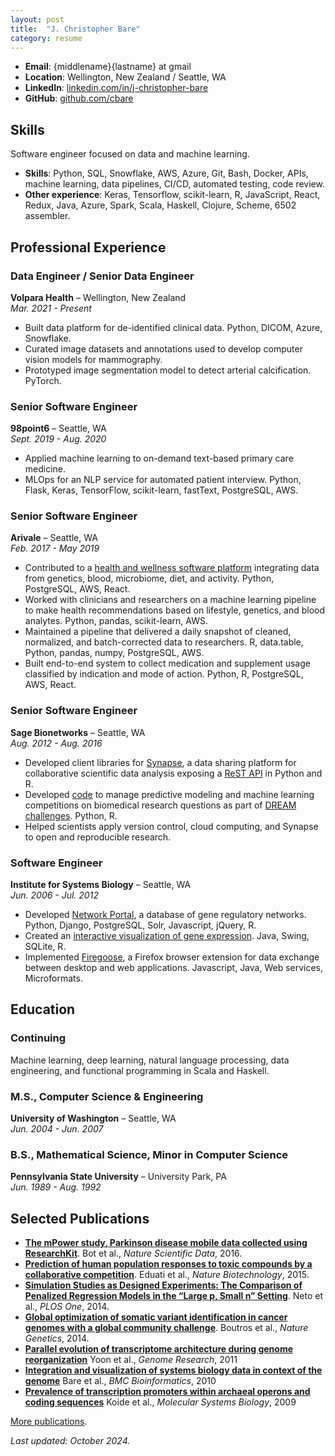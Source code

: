 ```yaml
---
layout: post
title:  "J. Christopher Bare"
category: resume
---
```


- **Email**: {middlename}{lastname} at gmail
- **Location**: Wellington, New Zealand / Seattle, WA
- **LinkedIn**: [linkedin.com/in/j-christopher-bare](https://linkedin.com/in/j-christopher-bare)  
- **GitHub**: [github.com/cbare](https://github.com/cbare)


## Skills

Software engineer focused on data and machine learning.

- **Skills**: Python, SQL, Snowflake, AWS, Azure, Git, Bash, Docker, APIs, machine learning, data pipelines, CI/CD, automated testing, code review.
- **Other experience**: Keras, Tensorflow, scikit-learn, R, JavaScript, React, Redux, Java, Azure, Spark, Scala, Haskell, Clojure, Scheme, 6502 assembler.


## Professional Experience

### Data Engineer / Senior Data Engineer  
**Volpara Health** – Wellington, New Zealand  
*Mar. 2021 - Present*

- Built data platform for de-identified clinical data. Python, DICOM, Azure, Snowflake.
- Curated image datasets and annotations used to develop computer vision models for mammography.
- Prototyped image segmentation model to detect arterial calcification. PyTorch.

### Senior Software Engineer  
**98point6** – Seattle, WA  
*Sept. 2019 - Aug. 2020*

- Applied machine learning to on-demand text-based primary care medicine.
- MLOps for an NLP service for automated patient interview. Python, Flask, Keras, TensorFlow, scikit-learn, fastText, PostgreSQL, AWS.

### Senior Software Engineer  
**Arivale** – Seattle, WA  
*Feb. 2017 - May 2019*

- Contributed to a [health and wellness software platform](https://www.ncbi.nlm.nih.gov/pmc/articles/PMC5568837/) integrating data from genetics, blood, microbiome, diet, and activity. Python, PostgreSQL, AWS, React.
- Worked with clinicians and researchers on a machine learning pipeline to make health recommendations based on lifestyle, genetics, and blood analytes. Python, pandas, scikit-learn, AWS.
- Maintained a pipeline that delivered a daily snapshot of cleaned, normalized, and batch-corrected data to researchers. R, data.table, Python, pandas, numpy, PostgreSQL, AWS.
- Built end-to-end system to collect medication and supplement usage classified by indication and mode of action. Python, R, PostgreSQL, AWS, React.

### Senior Software Engineer  
**Sage Bionetworks** – Seattle, WA  
*Aug. 2012 - Aug. 2016*

- Developed client libraries for [Synapse](https://www.synapse.org/), a data sharing platform for collaborative scientific data analysis exposing a [ReST API](http://python-docs.synapse.org/) in Python and R.
- Developed [code](https://github.com/cbare/SynapseChallengeTemplates) to manage predictive modeling and machine learning competitions on biomedical research questions as part of [DREAM challenges](http://dreamchallenges.org/). Python, R.
- Helped scientists apply version control, cloud computing, and Synapse to open and reproducible research.

### Software Engineer  
**Institute for Systems Biology** – Seattle, WA  
*Jun. 2006 - Jul. 2012*

- Developed [Network Portal](http://networks.systemsbiology.net/), a database of gene regulatory networks. Python, Django, PostgreSQL, Solr, Javascript, jQuery, R.
- Created an [interactive visualization of gene expression](https://bmcbioinformatics.biomedcentral.com/articles/10.1186/1471-2105-11-382). Java, Swing, SQLite, R.
- Implemented [Firegoose](https://bmcbioinformatics.biomedcentral.com/articles/10.1186/1471-2105-8-456), a Firefox browser extension for data exchange between desktop and web applications. Javascript, Java, Web services, Microformats.


## Education

### Continuing  
Machine learning, deep learning, natural language processing, data engineering, and functional programming in Scala and Haskell.

### M.S., Computer Science & Engineering  
**University of Washington** – Seattle, WA  
*Jun. 2004 - Jun. 2007*

### B.S., Mathematical Science, Minor in Computer Science  
**Pennsylvania State University** – University Park, PA  
*Jun. 1989 - Aug. 1992*


## Selected Publications

- [**The mPower study, Parkinson disease mobile data collected using ResearchKit**](http://www.nature.com/articles/sdata201611). Bot et al., *Nature Scientific Data*, 2016.
- [**Prediction of human population responses to toxic compounds by a collaborative competition**](https://www.nature.com/articles/nbt.3299). Eduati et al., *Nature Biotechnology*, 2015.
- [**Simulation Studies as Designed Experiments: The Comparison of Penalized Regression Models in the “Large p, Small n” Setting**](http://journals.plos.org/plosone/article?id=10.1371/journal.pone.0107957). Neto et al., *PLOS One*, 2014.
- [**Global optimization of somatic variant identification in cancer genomes with a global community challenge**](http://www.nature.com/ng/journal/v46/n4/full/ng.2932.html). Boutros et al., *Nature Genetics*, 2014.
- [**Parallel evolution of transcriptome architecture during genome reorganization**](https://genome.cshlp.org/content/21/11/1892)
  Yoon et al., *Genome Research*, 2011
- [**Integration and visualization of systems biology data in context of the genome**](http://www.biomedcentral.com/1471-2105/11/382/) Bare et al., *BMC Bioinformatics*, 2010
- [**Prevalence of transcription promoters within archaeal operons and coding sequences**](http://www.nature.com/msb/journal/v5/n1/synopsis/msb200942.html) Koide et al., *Molecular Systems Biology*, 2009


[More publications](https://scholar.google.com/citations?user=EEZ5DLgAAAAJ&hl=en).


*Last updated: October 2024.*
